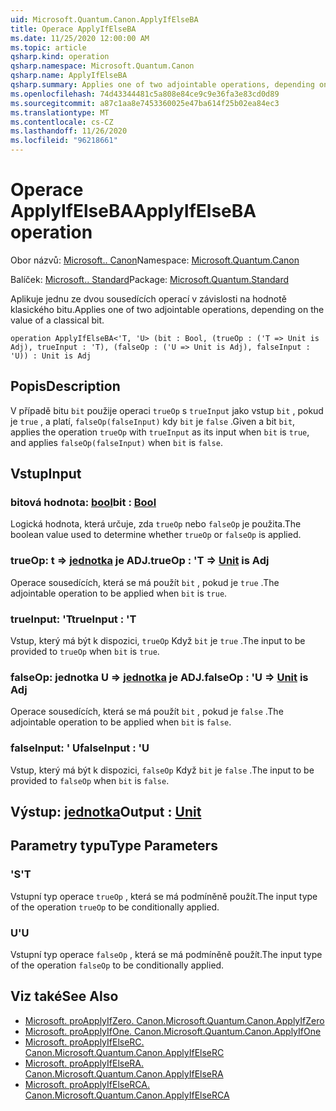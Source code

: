 ```yaml
---
uid: Microsoft.Quantum.Canon.ApplyIfElseBA
title: Operace ApplyIfElseBA
ms.date: 11/25/2020 12:00:00 AM
ms.topic: article
qsharp.kind: operation
qsharp.namespace: Microsoft.Quantum.Canon
qsharp.name: ApplyIfElseBA
qsharp.summary: Applies one of two adjointable operations, depending on the value of a classical bit.
ms.openlocfilehash: 74d43344481c5a808e84ce9c9e36fa3e83cd0d89
ms.sourcegitcommit: a87c1aa8e7453360025e47ba614f25b02ea84ec3
ms.translationtype: MT
ms.contentlocale: cs-CZ
ms.lasthandoff: 11/26/2020
ms.locfileid: "96218661"
---
```

# <a name="applyifelseba-operation"></a><span data-ttu-id="b00ed-102">Operace ApplyIfElseBA</span><span class="sxs-lookup"><span data-stu-id="b00ed-102">ApplyIfElseBA operation</span></span>

<span data-ttu-id="b00ed-103">Obor názvů: [Microsoft.. Canon](xref:Microsoft.Quantum.Canon)</span><span class="sxs-lookup"><span data-stu-id="b00ed-103">Namespace: [Microsoft.Quantum.Canon](xref:Microsoft.Quantum.Canon)</span></span>

<span data-ttu-id="b00ed-104">Balíček: [Microsoft.. Standard](https://nuget.org/packages/Microsoft.Quantum.Standard)</span><span class="sxs-lookup"><span data-stu-id="b00ed-104">Package: [Microsoft.Quantum.Standard](https://nuget.org/packages/Microsoft.Quantum.Standard)</span></span>


<span data-ttu-id="b00ed-105">Aplikuje jednu ze dvou sousedících operací v závislosti na hodnotě klasického bitu.</span><span class="sxs-lookup"><span data-stu-id="b00ed-105">Applies one of two adjointable operations, depending on the value of a classical bit.</span></span>

```qsharp
operation ApplyIfElseBA<'T, 'U> (bit : Bool, (trueOp : ('T => Unit is Adj), trueInput : 'T), (falseOp : ('U => Unit is Adj), falseInput : 'U)) : Unit is Adj
```


## <a name="description"></a><span data-ttu-id="b00ed-106">Popis</span><span class="sxs-lookup"><span data-stu-id="b00ed-106">Description</span></span>

<span data-ttu-id="b00ed-107">V případě bitu `bit` použije operaci `trueOp` s `trueInput` jako vstup `bit` , pokud je `true` , a platí, `falseOp(falseInput)` kdy `bit` je `false` .</span><span class="sxs-lookup"><span data-stu-id="b00ed-107">Given a bit `bit`, applies the operation `trueOp` with `trueInput` as its input when `bit` is `true`, and applies `falseOp(falseInput)` when `bit` is `false`.</span></span>

## <a name="input"></a><span data-ttu-id="b00ed-108">Vstup</span><span class="sxs-lookup"><span data-stu-id="b00ed-108">Input</span></span>

### <a name="bit--bool"></a><span data-ttu-id="b00ed-109">bitová hodnota: [bool](xref:microsoft.quantum.lang-ref.bool)</span><span class="sxs-lookup"><span data-stu-id="b00ed-109">bit : [Bool](xref:microsoft.quantum.lang-ref.bool)</span></span>

<span data-ttu-id="b00ed-110">Logická hodnota, která určuje, zda `trueOp` nebo `falseOp` je použita.</span><span class="sxs-lookup"><span data-stu-id="b00ed-110">The boolean value used to determine whether `trueOp` or `falseOp` is applied.</span></span>


### <a name="trueop--t--unit--is-adj"></a><span data-ttu-id="b00ed-111">trueOp: t => [jednotka](xref:microsoft.quantum.lang-ref.unit)  je ADJ.</span><span class="sxs-lookup"><span data-stu-id="b00ed-111">trueOp : 'T => [Unit](xref:microsoft.quantum.lang-ref.unit)  is Adj</span></span>

<span data-ttu-id="b00ed-112">Operace sousedících, která se má použít `bit` , pokud je `true` .</span><span class="sxs-lookup"><span data-stu-id="b00ed-112">The adjointable operation to be applied when `bit` is `true`.</span></span>


### <a name="trueinput--t"></a><span data-ttu-id="b00ed-113">trueInput: 'T</span><span class="sxs-lookup"><span data-stu-id="b00ed-113">trueInput : 'T</span></span>

<span data-ttu-id="b00ed-114">Vstup, který má být k dispozici, `trueOp` Když `bit` je `true` .</span><span class="sxs-lookup"><span data-stu-id="b00ed-114">The input to be provided to `trueOp` when `bit` is `true`.</span></span>


### <a name="falseop--u--unit--is-adj"></a><span data-ttu-id="b00ed-115">falseOp: jednotka U => [jednotka](xref:microsoft.quantum.lang-ref.unit)  je ADJ.</span><span class="sxs-lookup"><span data-stu-id="b00ed-115">falseOp : 'U => [Unit](xref:microsoft.quantum.lang-ref.unit)  is Adj</span></span>

<span data-ttu-id="b00ed-116">Operace sousedících, která se má použít `bit` , pokud je `false` .</span><span class="sxs-lookup"><span data-stu-id="b00ed-116">The adjointable operation to be applied when `bit` is `false`.</span></span>


### <a name="falseinput--u"></a><span data-ttu-id="b00ed-117">falseInput: ' U</span><span class="sxs-lookup"><span data-stu-id="b00ed-117">falseInput : 'U</span></span>

<span data-ttu-id="b00ed-118">Vstup, který má být k dispozici, `falseOp` Když `bit` je `false` .</span><span class="sxs-lookup"><span data-stu-id="b00ed-118">The input to be provided to `falseOp` when `bit` is `false`.</span></span>



## <a name="output--unit"></a><span data-ttu-id="b00ed-119">Výstup: [jednotka](xref:microsoft.quantum.lang-ref.unit)</span><span class="sxs-lookup"><span data-stu-id="b00ed-119">Output : [Unit](xref:microsoft.quantum.lang-ref.unit)</span></span>



## <a name="type-parameters"></a><span data-ttu-id="b00ed-120">Parametry typu</span><span class="sxs-lookup"><span data-stu-id="b00ed-120">Type Parameters</span></span>

### <a name="t"></a><span data-ttu-id="b00ed-121">'S</span><span class="sxs-lookup"><span data-stu-id="b00ed-121">'T</span></span>

<span data-ttu-id="b00ed-122">Vstupní typ operace `trueOp` , která se má podmíněně použít.</span><span class="sxs-lookup"><span data-stu-id="b00ed-122">The input type of the operation `trueOp` to be conditionally applied.</span></span>
### <a name="u"></a><span data-ttu-id="b00ed-123">U</span><span class="sxs-lookup"><span data-stu-id="b00ed-123">'U</span></span>

<span data-ttu-id="b00ed-124">Vstupní typ operace `falseOp` , která se má podmíněně použít.</span><span class="sxs-lookup"><span data-stu-id="b00ed-124">The input type of the operation `falseOp` to be conditionally applied.</span></span>

## <a name="see-also"></a><span data-ttu-id="b00ed-125">Viz také</span><span class="sxs-lookup"><span data-stu-id="b00ed-125">See Also</span></span>

- [<span data-ttu-id="b00ed-126">Microsoft. proApplyIfZero. Canon.</span><span class="sxs-lookup"><span data-stu-id="b00ed-126">Microsoft.Quantum.Canon.ApplyIfZero</span></span>](xref:Microsoft.Quantum.Canon.ApplyIfZero)
- [<span data-ttu-id="b00ed-127">Microsoft. proApplyIfOne. Canon.</span><span class="sxs-lookup"><span data-stu-id="b00ed-127">Microsoft.Quantum.Canon.ApplyIfOne</span></span>](xref:Microsoft.Quantum.Canon.ApplyIfOne)
- [<span data-ttu-id="b00ed-128">Microsoft. proApplyIfElseRC. Canon.</span><span class="sxs-lookup"><span data-stu-id="b00ed-128">Microsoft.Quantum.Canon.ApplyIfElseRC</span></span>](xref:Microsoft.Quantum.Canon.ApplyIfElseRC)
- [<span data-ttu-id="b00ed-129">Microsoft. proApplyIfElseRA. Canon.</span><span class="sxs-lookup"><span data-stu-id="b00ed-129">Microsoft.Quantum.Canon.ApplyIfElseRA</span></span>](xref:Microsoft.Quantum.Canon.ApplyIfElseRA)
- [<span data-ttu-id="b00ed-130">Microsoft. proApplyIfElseRCA. Canon.</span><span class="sxs-lookup"><span data-stu-id="b00ed-130">Microsoft.Quantum.Canon.ApplyIfElseRCA</span></span>](xref:Microsoft.Quantum.Canon.ApplyIfElseRCA)